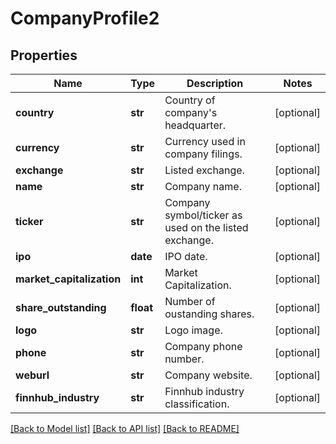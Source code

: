# CompanyProfile2

## Properties
Name | Type | Description | Notes
------------ | ------------- | ------------- | -------------
**country** | **str** | Country of company&#39;s headquarter. | [optional] 
**currency** | **str** | Currency used in company filings. | [optional] 
**exchange** | **str** | Listed exchange. | [optional] 
**name** | **str** | Company name. | [optional] 
**ticker** | **str** | Company symbol/ticker as used on the listed exchange. | [optional] 
**ipo** | **date** | IPO date. | [optional] 
**market_capitalization** | **int** | Market Capitalization. | [optional] 
**share_outstanding** | **float** | Number of oustanding shares. | [optional] 
**logo** | **str** | Logo image. | [optional] 
**phone** | **str** | Company phone number. | [optional] 
**weburl** | **str** | Company website. | [optional] 
**finnhub_industry** | **str** | Finnhub industry classification. | [optional] 

[[Back to Model list]](../README.md#documentation-for-models) [[Back to API list]](../README.md#documentation-for-api-endpoints) [[Back to README]](../README.md)


